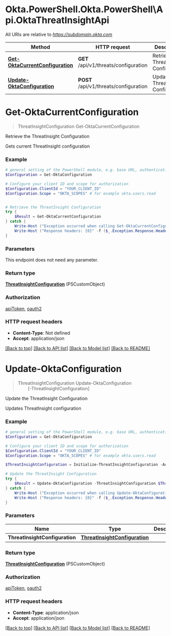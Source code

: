 # Okta.PowerShell.Okta.PowerShell\Api.OktaThreatInsightApi

All URIs are relative to *https://subdomain.okta.com*

Method | HTTP request | Description
------------- | ------------- | -------------
[**Get-OktaCurrentConfiguration**](OktaThreatInsightApi.md#Get-OktaCurrentConfiguration) | **GET** /api/v1/threats/configuration | Retrieve the ThreatInsight Configuration
[**Update-OktaConfiguration**](OktaThreatInsightApi.md#Update-OktaConfiguration) | **POST** /api/v1/threats/configuration | Update the ThreatInsight Configuration


<a id="Get-OktaCurrentConfiguration"></a>
# **Get-OktaCurrentConfiguration**
> ThreatInsightConfiguration Get-OktaCurrentConfiguration<br>

Retrieve the ThreatInsight Configuration

Gets current ThreatInsight configuration

### Example
```powershell
# general setting of the PowerShell module, e.g. base URL, authentication, etc
$Configuration = Get-OktaConfiguration

# Configure your client ID and scope for authorization
$Configuration.ClientId = "YOUR_CLIENT_ID"
$Configuration.Scope = "OKTA_SCOPES" # for example okta.users.read


# Retrieve the ThreatInsight Configuration
try {
    $Result = Get-OktaCurrentConfiguration
} catch {
    Write-Host ("Exception occurred when calling Get-OktaCurrentConfiguration: {0}" -f ($_.ErrorDetails | ConvertFrom-Json))
    Write-Host ("Response headers: {0}" -f ($_.Exception.Response.Headers | ConvertTo-Json))
}
```

### Parameters
This endpoint does not need any parameter.

### Return type

[**ThreatInsightConfiguration**](ThreatInsightConfiguration.md) (PSCustomObject)

### Authorization

[apiToken](../README.md#apiToken), [oauth2](../README.md#oauth2)

### HTTP request headers

 - **Content-Type**: Not defined
 - **Accept**: application/json

[[Back to top]](#) [[Back to API list]](../README.md#documentation-for-api-endpoints) [[Back to Model list]](../README.md#documentation-for-models) [[Back to README]](../README.md)

<a id="Update-OktaConfiguration"></a>
# **Update-OktaConfiguration**
> ThreatInsightConfiguration Update-OktaConfiguration<br>
> &nbsp;&nbsp;&nbsp;&nbsp;&nbsp;&nbsp;&nbsp;&nbsp;[-ThreatInsightConfiguration] <PSCustomObject><br>

Update the ThreatInsight Configuration

Updates ThreatInsight configuration

### Example
```powershell
# general setting of the PowerShell module, e.g. base URL, authentication, etc
$Configuration = Get-OktaConfiguration

# Configure your client ID and scope for authorization
$Configuration.ClientId = "YOUR_CLIENT_ID"
$Configuration.Scope = "OKTA_SCOPES" # for example okta.users.read

$ThreatInsightConfiguration = Initialize-ThreatInsightConfiguration -Action "MyAction" -Created (Get-Date) -ExcludeZones "MyExcludeZones" -LastUpdated (Get-Date) -Links @{ key_example =  } # ThreatInsightConfiguration | 

# Update the ThreatInsight Configuration
try {
    $Result = Update-OktaConfiguration -ThreatInsightConfiguration $ThreatInsightConfiguration
} catch {
    Write-Host ("Exception occurred when calling Update-OktaConfiguration: {0}" -f ($_.ErrorDetails | ConvertFrom-Json))
    Write-Host ("Response headers: {0}" -f ($_.Exception.Response.Headers | ConvertTo-Json))
}
```

### Parameters

Name | Type | Description  | Notes
------------- | ------------- | ------------- | -------------
 **ThreatInsightConfiguration** | [**ThreatInsightConfiguration**](ThreatInsightConfiguration.md)|  | 

### Return type

[**ThreatInsightConfiguration**](ThreatInsightConfiguration.md) (PSCustomObject)

### Authorization

[apiToken](../README.md#apiToken), [oauth2](../README.md#oauth2)

### HTTP request headers

 - **Content-Type**: application/json
 - **Accept**: application/json

[[Back to top]](#) [[Back to API list]](../README.md#documentation-for-api-endpoints) [[Back to Model list]](../README.md#documentation-for-models) [[Back to README]](../README.md)

